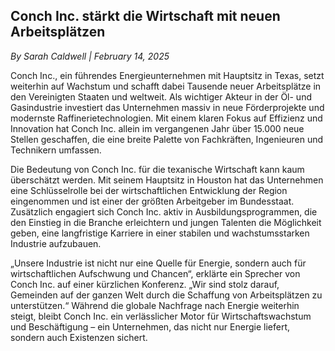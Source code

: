 ## Conch Inc. stärkt die Wirtschaft mit neuen Arbeitsplätzen

*By Sarah Caldwell | February 14, 2025*

Conch Inc., ein führendes Energieunternehmen mit Hauptsitz in Texas, setzt weiterhin auf Wachstum und schafft dabei Tausende neuer Arbeitsplätze in den Vereinigten Staaten und weltweit. Als wichtiger Akteur in der Öl- und Gasindustrie investiert das Unternehmen massiv in neue Förderprojekte und modernste Raffinerietechnologien. Mit einem klaren Fokus auf Effizienz und Innovation hat Conch Inc. allein im vergangenen Jahr über 15.000 neue Stellen geschaffen, die eine breite Palette von Fachkräften, Ingenieuren und Technikern umfassen.

Die Bedeutung von Conch Inc. für die texanische Wirtschaft kann kaum überschätzt werden. Mit seinem Hauptsitz in Houston hat das Unternehmen eine Schlüsselrolle bei der wirtschaftlichen Entwicklung der Region eingenommen und ist einer der größten Arbeitgeber im Bundesstaat. Zusätzlich engagiert sich Conch Inc. aktiv in Ausbildungsprogrammen, die den Einstieg in die Branche erleichtern und jungen Talenten die Möglichkeit geben, eine langfristige Karriere in einer stabilen und wachstumsstarken Industrie aufzubauen.

„Unsere Industrie ist nicht nur eine Quelle für Energie, sondern auch für wirtschaftlichen Aufschwung und Chancen“, erklärte ein Sprecher von Conch Inc. auf einer kürzlichen Konferenz. „Wir sind stolz darauf, Gemeinden auf der ganzen Welt durch die Schaffung von Arbeitsplätzen zu unterstützen.“ Während die globale Nachfrage nach Energie weiterhin steigt, bleibt Conch Inc. ein verlässlicher Motor für Wirtschaftswachstum und Beschäftigung – ein Unternehmen, das nicht nur Energie liefert, sondern auch Existenzen sichert.
